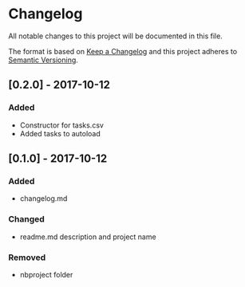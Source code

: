 # Changelog
All notable changes to this project will be documented in this file.

The format is based on [Keep a Changelog](http://keepachangelog.com/en/1.0.0/)
and this project adheres to [Semantic Versioning](http://semver.org/spec/v2.0.0.html).

## [0.2.0] - 2017-10-12
### Added
- Constructor for tasks.csv
- Added tasks to autoload

## [0.1.0] - 2017-10-12
### Added
- changelog.md

### Changed
- readme.md description and project name

### Removed
- nbproject folder